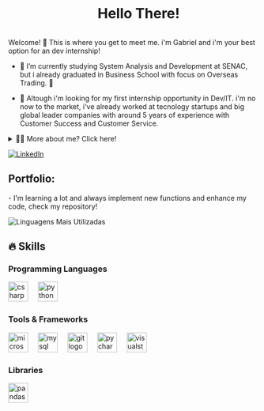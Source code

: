 <!--título-->
<div id="user-content-toc">
  <ul align="center">
    <summary><h1 style="display: inline-block">Hello There!</h1></summary>
</div>

<!-- Presentation -->
<p>
  Welcome! 👋 This is where you get to meet me. i'm Gabriel and i'm your best option for an dev internship!

  - 🌱 I’m currently studying System Analysis and Development at SENAC, but i already graduated in Business School with focus on Overseas Trading. 🚢
    
  - 🔭 Altough i'm looking for my first internship opportunity in Dev/IT. i'm no now to the market, i've already worked at tecnology startups and big global leader companies with around 5 years of experience with Customer Success and Customer Service.
</p>

<!-- Dropdown -->
<details>
  <summary>👨‍💻 More about me? Click here!</summary>

  - 💬 I am 26 years old, currently living in Brazil. I have fluency in English and already spent a month in London for studies and work! I have experience with SQL, Python, C# and i'm already working on learning much more!

  - ⚡ I enjoy practicing sports such as jogging and airsoft, walk on parks with my dog, go to the movies and play some Path of Exile (day 1 mapper here) and Escape From Tarkov. \o/
</details>

<!-- Links -->
[![LinkedIn](https://img.shields.io/badge/LinkedIn-0077B5?style=for-the-badge&logo=linkedin&logoColor=white)](https://www.linkedin.com/in/gabriel-teixeira-alberton-60bbb9125/)


<!-- Portfolio -->
## Portfolio:
<p>
 - I'm learning a lot and always implement new functions and enhance my code, check my repository!
</p>

![Linguagens Mais Utilizadas](https://github-readme-stats.vercel.app/api/top-langs/?username=GabrielTAlberton&layout=compact&theme=tokyonight)

## 🔥 Skills
<!-- Skills: Programming Languages -->
  <div style="flex-basis: 48%;">
    <h3>Programming Languages</h3>
<div align="left">
  <img src="https://cdn.jsdelivr.net/gh/devicons/devicon/icons/csharp/csharp-original.svg" height="40" alt="csharp logo"  />
  <img width="12" />
  <img src="https://cdn.jsdelivr.net/gh/devicons/devicon/icons/python/python-original.svg" height="40" alt="python logo"  />
  <img width="12" />


  </div>
  
  <!-- Skills: Tools & Frameworks -->
  <div style="flex-basis: 48%;">
    <h3>Tools & Frameworks</h3>
  <img src="https://cdn.jsdelivr.net/gh/devicons/devicon/icons/microsoftsqlserver/microsoftsqlserver-plain.svg" height="40" alt="microsoftsqlserver logo"  />
  <img width="12" />
  <img src="https://cdn.jsdelivr.net/gh/devicons/devicon/icons/mysql/mysql-original.svg" height="40" alt="mysql logo"  />
  <img width="12" />
  <img src="https://cdn.jsdelivr.net/gh/devicons/devicon/icons/git/git-original.svg" height="40" alt="git logo"  />
  <img width="12" />
  <img src="https://cdn.jsdelivr.net/gh/devicons/devicon/icons/pycharm/pycharm-original.svg" height="40" alt="pycharm logo"  />
  <img width="12" />
  <img src="https://cdn.jsdelivr.net/gh/devicons/devicon/icons/visualstudio/visualstudio-plain.svg" height="40" alt="visualstudio logo"  />
  <img width="12" />  
  </div>
  
  <!-- Skills: Libraries -->
  <div style="flex-basis: 48%;">
    <h3>Libraries</h3>
  <img src="https://cdn.jsdelivr.net/gh/devicons/devicon/icons/pandas/pandas-original.svg" height="40" alt="pandas logo"  />
</div>
  </div>

